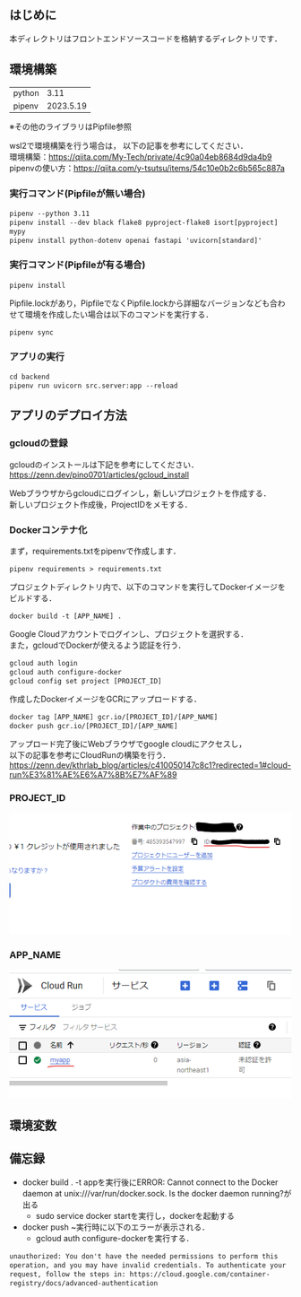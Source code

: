 ## はじめに
本ディレクトリはフロントエンドソースコードを格納するディレクトリです．

## 環境構築
|        |           |
| ------ | --------- |
| python | 3.11      |
| pipenv | 2023.5.19 |

※その他のライブラリはPipfile参照

wsl2で環境構築を行う場合は，
以下の記事を参考にしてください．\
環境構築：<https://qiita.com/My-Tech/private/4c90a04eb8684d9da4b9>\
pipenvの使い方：<https://qiita.com/y-tsutsu/items/54c10e0b2c6b565c887a>

### 実行コマンド(Pipfileが無い場合)
```
pipenv --python 3.11
pipenv install --dev black flake8 pyproject-flake8 isort[pyproject] mypy
pipenv install python-dotenv openai fastapi 'uvicorn[standard]'
```

### 実行コマンド(Pipfileが有る場合)
```
pipenv install
```

Pipfile.lockがあり，PipfileでなくPipfile.lockから詳細なバージョンなども合わせて環境を作成したい場合は以下のコマンドを実行する．
```
pipenv sync
```

### アプリの実行

```
cd backend
pipenv run uvicorn src.server:app --reload
```

## アプリのデプロイ方法
### gcloudの登録
gcloudのインストールは下記を参考にしてください．\
<https://zenn.dev/pino0701/articles/gcloud_install>

Webブラウザからgcloudにログインし，新しいプロジェクトを作成する．\
新しいプロジェクト作成後，ProjectIDをメモする．

### Dockerコンテナ化
まず，requirements.txtをpipenvで作成します．
```
pipenv requirements > requirements.txt
```
プロジェクトディレクトリ内で、以下のコマンドを実行してDockerイメージをビルドする．
```
docker build -t [APP_NAME] .
```
Google Cloudアカウントでログインし、プロジェクトを選択する．\
また，gcloudでDockerが使えるよう認証を行う．
```
gcloud auth login
gcloud auth configure-docker
gcloud config set project [PROJECT_ID]
```
作成したDockerイメージをGCRにアップロードする．
```
docker tag [APP_NAME] gcr.io/[PROJECT_ID]/[APP_NAME]
docker push gcr.io/[PROJECT_ID]/[APP_NAME]
```
アップロード完了後にWebブラウザでgoogle cloudにアクセスし，\
以下の記事を参考にCloudRunの構築を行う．\
<https://zenn.dev/kthrlab_blog/articles/c410050147c8c1?redirected=1#cloud-run%E3%81%AE%E6%A7%8B%E7%AF%89>

### PROJECT_ID
![Alt text](projectID.png)

### APP_NAME
![Alt text](AppName.png)

## 環境変数

## 備忘録
* docker build . -t appを実行後にERROR: Cannot connect to the Docker daemon at unix:///var/run/docker.sock. Is the docker daemon running?が出る
  * sudo service docker startを実行し，dockerを起動する
* docker push ~実行時に以下のエラーが表示される．
  * gcloud auth configure-dockerを実行する．
```
unauthorized: You don't have the needed permissions to perform this operation, and you may have invalid credentials. To authenticate your request, follow the steps in: https://cloud.google.com/container-registry/docs/advanced-authentication
```
